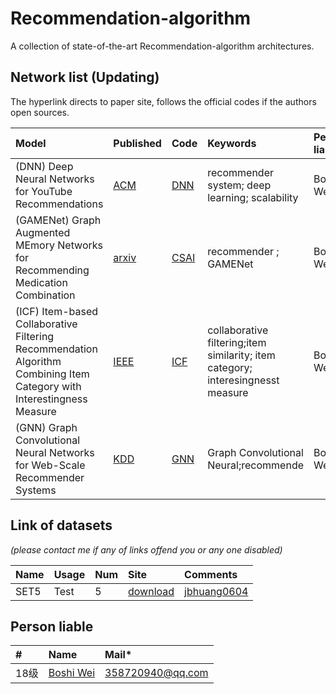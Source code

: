 # Recommendation-algorithm
A collection of state-of-the-art Recommendation-algorithm architectures.

## Network list (Updating)
The hyperlink directs to paper site, follows the official codes if the authors open sources.

|Model |Published |Code|Keywords|Person liable*|
|:-----|:---------|:-----|:-------|:-------|
|(DNN) Deep Neural Networks for YouTube Recommendations| [ACM](http://sci-hub.tw/10.1145/2959100.2959190)|[DNN]()| recommender system; deep learning; scalability  | Boshi Wei|
|(GAMENet)  Graph Augmented MEmory Networks for Recommending Medication Combination| [arxiv](http://arxiv.org/pdf/1809.01852v1.pdf)|[CSAI](https://github.com/sjy1203/GAMENet)| recommender ; GAMENet  | Boshi Wei|
|(ICF)  Item-based Collaborative Filtering Recommendation Algorithm Combining Item Category with Interestingness Measure | [IEEE](http://sci-hub.tw/10.1109/CSSS.2012.507)|[ICF]()| collaborative filtering;item similarity; item category; interesingnesst measure   | Boshi Wei|
|(GNN)  Graph Convolutional Neural Networks for Web-Scale Recommender Systems | [KDD](http://sci-hub.tw/10.1145/2645710.2645775)|[GNN]()| Graph Convolutional Neural;recommende   | Boshi Wei|

## Link of datasets
*(please contact me if any of links offend you or any one disabled)*

|Name|Usage|Num|Site|Comments|
|:---|:----|:----|:---|:-----|
|SET5|Test|5|[download](https://uofi.box.com/shared/static/kfahv87nfe8ax910l85dksyl2q212voc.zip)|[jbhuang0604](https://github.com/jbhuang0604/SelfExSR)|


## Person liable
|#|Name |Mail* |
|:-----|:----- |:-----|
|18级|[Boshi Wei](https://github.com/weiboshi)|358720940@qq.com|
